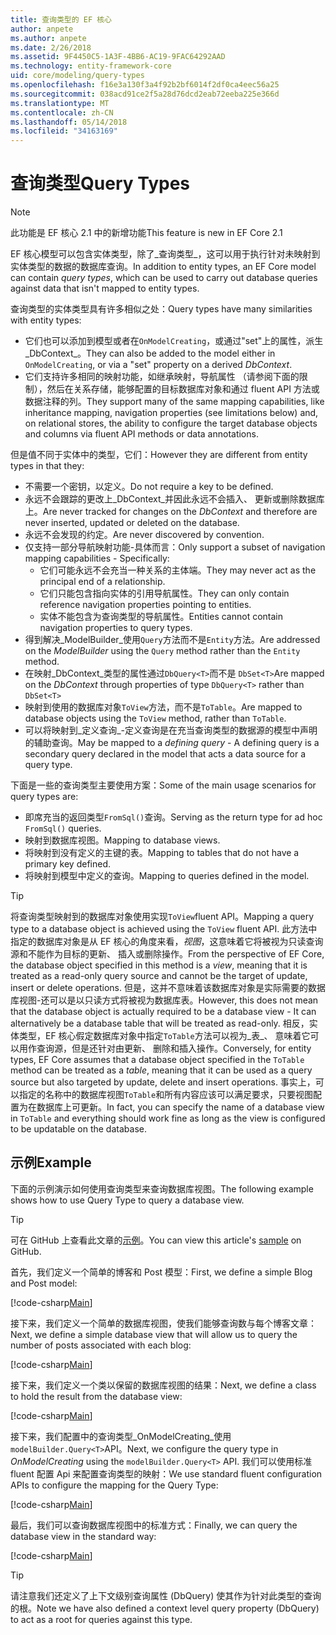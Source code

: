 ```yaml
---
title: 查询类型的 EF 核心
author: anpete
ms.author: anpete
ms.date: 2/26/2018
ms.assetid: 9F4450C5-1A3F-4BB6-AC19-9FAC64292AAD
ms.technology: entity-framework-core
uid: core/modeling/query-types
ms.openlocfilehash: f16e3a130f3a4f92b2bf6014f2df0ca4eec56a25
ms.sourcegitcommit: 038acd91ce2f5a28d76dcd2eab72eeba225e366d
ms.translationtype: MT
ms.contentlocale: zh-CN
ms.lasthandoff: 05/14/2018
ms.locfileid: "34163169"
---
```

# <a name="query-types"></a><span data-ttu-id="b8d2a-102">查询类型</span><span class="sxs-lookup"><span data-stu-id="b8d2a-102">Query Types</span></span>
> [!NOTE]
> <span data-ttu-id="b8d2a-103">此功能是 EF 核心 2.1 中的新增功能</span><span class="sxs-lookup"><span data-stu-id="b8d2a-103">This feature is new in EF Core 2.1</span></span>

<span data-ttu-id="b8d2a-104">EF 核心模型可以包含实体类型，除了_查询类型_，这可以用于执行针对未映射到实体类型的数据的数据库查询。</span><span class="sxs-lookup"><span data-stu-id="b8d2a-104">In addition to entity types, an EF Core model can contain _query types_, which can be used to carry out database queries against data that isn't mapped to entity types.</span></span>

<span data-ttu-id="b8d2a-105">查询类型的实体类型具有许多相似之处：</span><span class="sxs-lookup"><span data-stu-id="b8d2a-105">Query types have many similarities with entity types:</span></span>

- <span data-ttu-id="b8d2a-106">它们也可以添加到模型或者在`OnModelCreating`，或通过"set"上的属性，派生_DbContext_。</span><span class="sxs-lookup"><span data-stu-id="b8d2a-106">They can also be added to the model either in `OnModelCreating`, or via a "set" property on a derived _DbContext_.</span></span>
- <span data-ttu-id="b8d2a-107">它们支持许多相同的映射功能，如继承映射，导航属性 （请参阅下面的限制），然后在关系存储，能够配置的目标数据库对象和通过 fluent API 方法或数据注释的列。</span><span class="sxs-lookup"><span data-stu-id="b8d2a-107">They support many of the same mapping capabilities, like inheritance mapping, navigation properties (see limitations below) and, on relational stores, the ability to configure the target database objects and columns via fluent API methods or data annotations.</span></span>

<span data-ttu-id="b8d2a-108">但是值不同于实体中的类型，它们：</span><span class="sxs-lookup"><span data-stu-id="b8d2a-108">However they are different from entity types in that they:</span></span>

- <span data-ttu-id="b8d2a-109">不需要一个密钥，以定义。</span><span class="sxs-lookup"><span data-stu-id="b8d2a-109">Do not require a key to be defined.</span></span>
- <span data-ttu-id="b8d2a-110">永远不会跟踪的更改上_DbContext_并因此永远不会插入、 更新或删除数据库上。</span><span class="sxs-lookup"><span data-stu-id="b8d2a-110">Are never tracked for changes on the _DbContext_ and therefore are never inserted, updated or deleted on the database.</span></span>
- <span data-ttu-id="b8d2a-111">永远不会发现的约定。</span><span class="sxs-lookup"><span data-stu-id="b8d2a-111">Are never discovered by convention.</span></span>
- <span data-ttu-id="b8d2a-112">仅支持一部分导航映射功能-具体而言：</span><span class="sxs-lookup"><span data-stu-id="b8d2a-112">Only support a subset of navigation mapping capabilities - Specifically:</span></span>
  - <span data-ttu-id="b8d2a-113">它们可能永远不会充当一种关系的主体端。</span><span class="sxs-lookup"><span data-stu-id="b8d2a-113">They may never act as the principal end of a relationship.</span></span>
  - <span data-ttu-id="b8d2a-114">它们只能包含指向实体的引用导航属性。</span><span class="sxs-lookup"><span data-stu-id="b8d2a-114">They can only contain reference navigation properties pointing to entities.</span></span>
  - <span data-ttu-id="b8d2a-115">实体不能包含为查询类型的导航属性。</span><span class="sxs-lookup"><span data-stu-id="b8d2a-115">Entities cannot contain navigation properties to query types.</span></span>
- <span data-ttu-id="b8d2a-116">得到解决_ModelBuilder_使用`Query`方法而不是`Entity`方法。</span><span class="sxs-lookup"><span data-stu-id="b8d2a-116">Are addressed on the _ModelBuilder_ using the `Query` method rather than the `Entity` method.</span></span>
- <span data-ttu-id="b8d2a-117">在映射_DbContext_类型的属性通过`DbQuery<T>`而不是 `DbSet<T>`</span><span class="sxs-lookup"><span data-stu-id="b8d2a-117">Are mapped on the _DbContext_ through properties of type `DbQuery<T>` rather than `DbSet<T>`</span></span>
- <span data-ttu-id="b8d2a-118">映射到使用的数据库对象`ToView`方法，而不是`ToTable`。</span><span class="sxs-lookup"><span data-stu-id="b8d2a-118">Are mapped to database objects using the `ToView` method, rather than `ToTable`.</span></span>
- <span data-ttu-id="b8d2a-119">可以将映射到_定义查询_-定义查询是在充当查询类型的数据源的模型中声明的辅助查询。</span><span class="sxs-lookup"><span data-stu-id="b8d2a-119">May be mapped to a _defining query_ - A defining query is a secondary query declared in the model that acts a data source for a query type.</span></span>

<span data-ttu-id="b8d2a-120">下面是一些的查询类型主要使用方案：</span><span class="sxs-lookup"><span data-stu-id="b8d2a-120">Some of the main usage scenarios for query types are:</span></span>

- <span data-ttu-id="b8d2a-121">即席充当的返回类型`FromSql()`查询。</span><span class="sxs-lookup"><span data-stu-id="b8d2a-121">Serving as the return type for ad hoc `FromSql()` queries.</span></span>
- <span data-ttu-id="b8d2a-122">映射到数据库视图。</span><span class="sxs-lookup"><span data-stu-id="b8d2a-122">Mapping to database views.</span></span>
- <span data-ttu-id="b8d2a-123">将映射到没有定义的主键的表。</span><span class="sxs-lookup"><span data-stu-id="b8d2a-123">Mapping to tables that do not have a primary key defined.</span></span>
- <span data-ttu-id="b8d2a-124">将映射到模型中定义的查询。</span><span class="sxs-lookup"><span data-stu-id="b8d2a-124">Mapping to queries defined in the model.</span></span>

> [!TIP]
> <span data-ttu-id="b8d2a-125">将查询类型映射到的数据库对象使用实现`ToView`fluent API。</span><span class="sxs-lookup"><span data-stu-id="b8d2a-125">Mapping a query type to a database object is achieved using the `ToView` fluent API.</span></span> <span data-ttu-id="b8d2a-126">此方法中指定的数据库对象是从 EF 核心的角度来看，_视图_，这意味着它将被视为只读查询源和不能作为目标的更新、 插入或删除操作。</span><span class="sxs-lookup"><span data-stu-id="b8d2a-126">From the perspective of EF Core, the database object specified in this method is a _view_, meaning that it is treated as a read-only query source and cannot be the target of update, insert or delete operations.</span></span> <span data-ttu-id="b8d2a-127">但是，这并不意味着该数据库对象是实际需要的数据库视图-还可以是以只读方式将被视为数据库表。</span><span class="sxs-lookup"><span data-stu-id="b8d2a-127">However, this does not mean that the database object is actually required to be a database view - It can alternatively be a database table that will be treated as read-only.</span></span> <span data-ttu-id="b8d2a-128">相反，实体类型，EF 核心假定数据库对象中指定`ToTable`方法可以视为_表_、 意味着它可以用作查询源，但是还针对由更新、 删除和插入操作。</span><span class="sxs-lookup"><span data-stu-id="b8d2a-128">Conversely, for entity types, EF Core assumes that a database object specified in the `ToTable` method can be treated as a _table_, meaning that it can be used as a query source but also targeted by update, delete and insert operations.</span></span> <span data-ttu-id="b8d2a-129">事实上，可以指定的名称中的数据库视图`ToTable`和所有内容应该可以满足要求，只要视图配置为在数据库上可更新。</span><span class="sxs-lookup"><span data-stu-id="b8d2a-129">In fact, you can specify the name of a database view in `ToTable` and everything should work fine as long as the view is configured to be updatable on the database.</span></span>

## <a name="example"></a><span data-ttu-id="b8d2a-130">示例</span><span class="sxs-lookup"><span data-stu-id="b8d2a-130">Example</span></span>

<span data-ttu-id="b8d2a-131">下面的示例演示如何使用查询类型来查询数据库视图。</span><span class="sxs-lookup"><span data-stu-id="b8d2a-131">The following example shows how to use Query Type to query a database view.</span></span>

> [!TIP]
> <span data-ttu-id="b8d2a-132">可在 GitHub 上查看此文章的[示例](https://github.com/aspnet/EntityFrameworkCore/tree/dev/samples/QueryTypes)。</span><span class="sxs-lookup"><span data-stu-id="b8d2a-132">You can view this article's [sample](https://github.com/aspnet/EntityFrameworkCore/tree/dev/samples/QueryTypes) on GitHub.</span></span>

<span data-ttu-id="b8d2a-133">首先，我们定义一个简单的博客和 Post 模型：</span><span class="sxs-lookup"><span data-stu-id="b8d2a-133">First, we define a simple Blog and Post model:</span></span>

[!code-csharp[Main](../../../efcore-dev/samples/QueryTypes/Program.cs#Entities)]

<span data-ttu-id="b8d2a-134">接下来，我们定义一个简单的数据库视图，使我们能够查询数与每个博客文章：</span><span class="sxs-lookup"><span data-stu-id="b8d2a-134">Next, we define a simple database view that will allow us to query the number of posts associated with each blog:</span></span>

[!code-csharp[Main](../../../efcore-dev/samples/QueryTypes/Program.cs#View)]

<span data-ttu-id="b8d2a-135">接下来，我们定义一个类以保留的数据库视图的结果：</span><span class="sxs-lookup"><span data-stu-id="b8d2a-135">Next, we define a class to hold the result from the database view:</span></span>

[!code-csharp[Main](../../../efcore-dev/samples/QueryTypes/Program.cs#QueryType)]

<span data-ttu-id="b8d2a-136">接下来，我们配置中的查询类型_OnModelCreating_使用`modelBuilder.Query<T>`API。</span><span class="sxs-lookup"><span data-stu-id="b8d2a-136">Next, we configure the query type in _OnModelCreating_ using the `modelBuilder.Query<T>` API.</span></span>
<span data-ttu-id="b8d2a-137">我们可以使用标准 fluent 配置 Api 来配置查询类型的映射：</span><span class="sxs-lookup"><span data-stu-id="b8d2a-137">We use standard fluent configuration APIs to configure the mapping for the Query Type:</span></span>

[!code-csharp[Main](../../../efcore-dev/samples/QueryTypes/Program.cs#Configuration)]

<span data-ttu-id="b8d2a-138">最后，我们可以查询数据库视图中的标准方式：</span><span class="sxs-lookup"><span data-stu-id="b8d2a-138">Finally, we can query the database view in the standard way:</span></span>

[!code-csharp[Main](../../../efcore-dev/samples/QueryTypes/Program.cs#Query)]

> [!TIP]
> <span data-ttu-id="b8d2a-139">请注意我们还定义了上下文级别查询属性 (DbQuery) 使其作为针对此类型的查询的根。</span><span class="sxs-lookup"><span data-stu-id="b8d2a-139">Note we have also defined a context level query property (DbQuery) to act as a root for queries against this type.</span></span>
